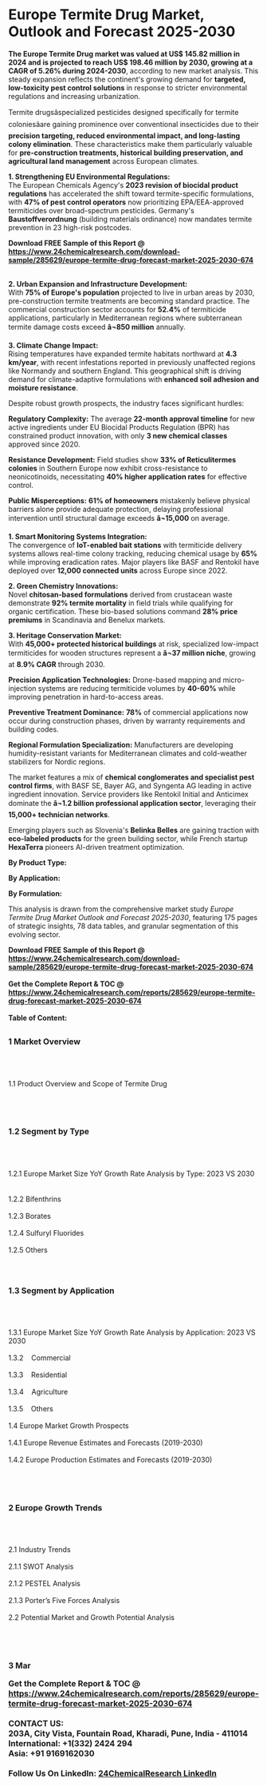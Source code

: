<h1>Europe Termite Drug Market, Outlook and Forecast 2025-2030</h1><p><strong>The Europe Termite Drug market was valued at US$ 145.82 million in 2024 and is projected to reach US$ 198.46 million by 2030, growing at a CAGR of 5.26% during 2024-2030</strong>, according to new market analysis. This steady expansion reflects the continent's growing demand for <strong>targeted, low-toxicity pest control solutions</strong> in response to stricter environmental regulations and increasing urbanization.</p><p>Termite drugsâspecialized pesticides designed specifically for termite coloniesâare gaining prominence over conventional insecticides due to their <strong>precision targeting, reduced environmental impact, and long-lasting colony elimination</strong>. These characteristics make them particularly valuable for <strong>pre-construction treatments, historical building preservation, and agricultural land management</strong> across European climates.</p><p><strong>1. Strengthening EU Environmental Regulations:</strong><br>
The European Chemicals Agency's <strong>2023 revision of biocidal product regulations</strong> has accelerated the shift toward termite-specific formulations, with <strong>47% of pest control operators</strong> now prioritizing EPA/EEA-approved termiticides over broad-spectrum pesticides. Germany's <strong>Baustoffverordnung</strong> (building materials ordinance) now mandates termite prevention in 23 high-risk postcodes.</p><div><b>Download FREE Sample of this Report @ 
            <a href="https://www.24chemicalresearch.com/download-sample/285629/europe-termite-drug-forecast-market-2025-2030-674">
            https://www.24chemicalresearch.com/download-sample/285629/europe-termite-drug-forecast-market-2025-2030-674</a></b></div><br><p><strong>2. Urban Expansion and Infrastructure Development:</strong><br>
With <strong>75% of Europe's population</strong> projected to live in urban areas by 2030, pre-construction termite treatments are becoming standard practice. The commercial construction sector accounts for <strong>52.4%</strong> of termiticide applications, particularly in Mediterranean regions where subterranean termite damage costs exceed <strong>â¬850 million</strong> annually.</p><p><strong>3. Climate Change Impact:</strong><br>
Rising temperatures have expanded termite habitats northward at <strong>4.3 km/year</strong>, with recent infestations reported in previously unaffected regions like Normandy and southern England. This geographical shift is driving demand for climate-adaptive formulations with <strong>enhanced soil adhesion and moisture resistance</strong>.</p><p>Despite robust growth prospects, the industry faces significant hurdles:</p><p><strong>Regulatory Complexity:</strong> The average <strong>22-month approval timeline</strong> for new active ingredients under EU Biocidal Products Regulation (BPR) has constrained product innovation, with only <strong>3 new chemical classes</strong> approved since 2020.</p><p><strong>Resistance Development:</strong> Field studies show <strong>33% of Reticulitermes colonies</strong> in Southern Europe now exhibit cross-resistance to neonicotinoids, necessitating <strong>40% higher application rates</strong> for effective control.</p><p><strong>Public Misperceptions:</strong> <strong>61% of homeowners</strong> mistakenly believe physical barriers alone provide adequate protection, delaying professional intervention until structural damage exceeds <strong>â¬15,000</strong> on average.</p><p><strong>1. Smart Monitoring Systems Integration:</strong><br>
The convergence of <strong>IoT-enabled bait stations</strong> with termiticide delivery systems allows real-time colony tracking, reducing chemical usage by <strong>65%</strong> while improving eradication rates. Major players like BASF and Rentokil have deployed over <strong>12,000 connected units</strong> across Europe since 2022.</p><p><strong>2. Green Chemistry Innovations:</strong><br>
Novel <strong>chitosan-based formulations</strong> derived from crustacean waste demonstrate <strong>92% termite mortality</strong> in field trials while qualifying for organic certification. These bio-based solutions command <strong>28% price premiums</strong> in Scandinavia and Benelux markets.</p><p><strong>3. Heritage Conservation Market:</strong><br>
With <strong>45,000+ protected historical buildings</strong> at risk, specialized low-impact termiticides for wooden structures represent a <strong>â¬37 million niche</strong>, growing at <strong>8.9% CAGR</strong> through 2030.</p><p><strong>Precision Application Technologies:</strong> Drone-based mapping and micro-injection systems are reducing termiticide volumes by <strong>40-60%</strong> while improving penetration in hard-to-access areas.</p><p><strong>Preventive Treatment Dominance:</strong> <strong>78%</strong> of commercial applications now occur during construction phases, driven by warranty requirements and building codes.</p><p><strong>Regional Formulation Specialization:</strong> Manufacturers are developing humidity-resistant variants for Mediterranean climates and cold-weather stabilizers for Nordic regions.</p><p>The market features a mix of <strong>chemical conglomerates and specialist pest control firms</strong>, with BASF SE, Bayer AG, and Syngenta AG leading in active ingredient innovation. Service providers like Rentokil Initial and Anticimex dominate the <strong>â¬1.2 billion professional application sector</strong>, leveraging their <strong>15,000+ technician networks</strong>.</p><p>Emerging players such as Slovenia's <strong>Belinka Belles</strong> are gaining traction with <strong>eco-labeled products</strong> for the green building sector, while French startup <strong>HexaTerra</strong> pioneers AI-driven treatment optimization.</p><p><strong>By Product Type:</strong></p><p><strong>By Application:</strong></p><p><strong>By Formulation:</strong></p><p>This analysis is drawn from the comprehensive market study <em>Europe Termite Drug Market Outlook and Forecast 2025-2030</em>, featuring 175 pages of strategic insights, 78 data tables, and granular segmentation of this evolving sector.</p><div><b>Download FREE Sample of this Report @ 
            <a href="https://www.24chemicalresearch.com/download-sample/285629/europe-termite-drug-forecast-market-2025-2030-674">
            https://www.24chemicalresearch.com/download-sample/285629/europe-termite-drug-forecast-market-2025-2030-674</a></b></div><br><div><b>Get the Complete Report & TOC @ 
            <a href="https://www.24chemicalresearch.com/reports/285629/europe-termite-drug-forecast-market-2025-2030-674">
            https://www.24chemicalresearch.com/reports/285629/europe-termite-drug-forecast-market-2025-2030-674</a></b></div><br>
            <b>Table of Content:</b><p><h2><span style="font-size:16px"><strong>1 Market Overview&nbsp;&nbsp; &nbsp;</strong></span></h2><br />
<br />
<p>1.1 Product Overview and Scope of Termite Drug&nbsp;</p><br />
<br />
<h2><strong><span style="font-size:16px">1.2 Segment by Type&nbsp;&nbsp; &nbsp;</span></strong></h2><br />
<br />
<p>1.2.1 Europe Market Size YoY Growth Rate Analysis by Type: 2023 VS 2030&nbsp;&nbsp; &nbsp;<br /><br />
1.2.2 Bifenthrins&nbsp;&nbsp; &nbsp;<br /><br />
1.2.3 Borates<br /><br />
1.2.4 Sulfuryl Fluorides<br /><br />
1.2.5 Others<br /><br />
<br />
<h2><span style="font-size:16px"><strong>1.3 Segment by Application&nbsp;&nbsp;</strong></span></h2><br />
<br />
<p>1.3.1 Europe Market Size YoY Growth Rate Analysis by Application: 2023 VS 2030&nbsp;&nbsp; &nbsp;<br /><br />
1.3.2&nbsp;&nbsp; &nbsp;Commercial<br /><br />
1.3.3&nbsp;&nbsp; &nbsp;Residential<br /><br />
1.3.4&nbsp;&nbsp; &nbsp;Agriculture<br /><br />
1.3.5&nbsp;&nbsp; &nbsp;Others<br /><br />
1.4 Europe Market Growth Prospects&nbsp;&nbsp; &nbsp;<br /><br />
1.4.1 Europe Revenue Estimates and Forecasts (2019-2030)&nbsp;&nbsp; &nbsp;<br /><br />
1.4.2 Europe Production Estimates and Forecasts (2019-2030)&nbsp;&nbsp;</p><br />
<br />
<h2><span style="font-size:16px"><strong>2 Europe Growth Trends&nbsp;&nbsp; &nbsp;</strong></span></h2><br />
<br />
<p>2.1 Industry Trends&nbsp;&nbsp; &nbsp;<br /><br />
2.1.1 SWOT Analysis&nbsp;&nbsp; &nbsp;<br /><br />
2.1.2 PESTEL Analysis&nbsp;&nbsp; &nbsp;<br /><br />
2.1.3 Porter&rsquo;s Five Forces Analysis&nbsp;&nbsp; &nbsp;<br /><br />
2.2 Potential Market and Growth Potential Analysis&nbsp;&nbsp; &nbsp;</p><br />
<br />
<h2><span style="font-size:16px"><strong>3 Mar</p><div><b>Get the Complete Report & TOC @ 
            <a href="https://www.24chemicalresearch.com/reports/285629/europe-termite-drug-forecast-market-2025-2030-674">
            https://www.24chemicalresearch.com/reports/285629/europe-termite-drug-forecast-market-2025-2030-674</a></b></div><br><b>CONTACT US:</b><br>
            203A, City Vista, Fountain Road, Kharadi, Pune, India - 411014<br>
            International: +1(332) 2424 294<br>
            Asia: +91 9169162030 <br><br>
            Follow Us On LinkedIn: <a href="https://www.linkedin.com/company/24chemicalresearch/">24ChemicalResearch LinkedIn</a>